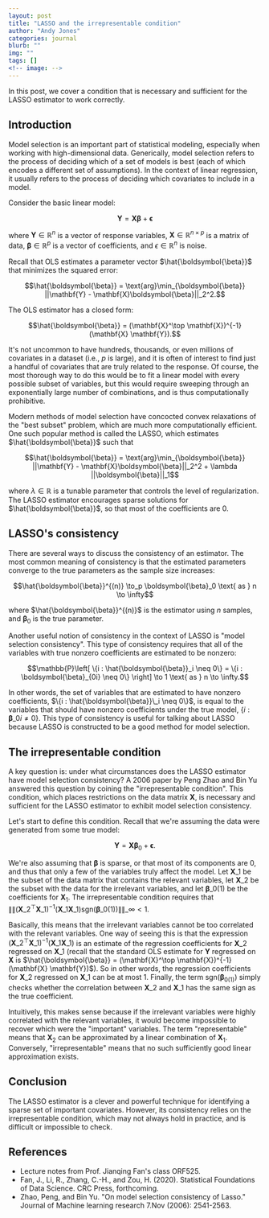 ```yaml
---
layout: post
title: "LASSO and the irrepresentable condition"
author: "Andy Jones"
categories: journal
blurb: ""
img: ""
tags: []
<!-- image: -->
---
```



In this post, we cover a condition that is necessary and sufficient for the LASSO estimator to work correctly.

## Introduction

Model selection is an important part of statistical modeling, especially when working with high-dimensional data. Generically, model selection refers to the process of deciding which of a set of models is best (each of which encodes a different set of assumptions). In the context of linear regression, it usually refers to the process of deciding which covariates to include in a model.

Consider the basic linear model:

$$\mathbf{Y} = \mathbf{X} \boldsymbol{\beta} + \boldsymbol{\epsilon}$$

where $\mathbf{Y} \in \mathbb{R}^n$ is a vector of response variables, $\mathbf{X} \in \mathbb{R}^{n\times p}$ is a matrix of data, $\boldsymbol{\beta} \in \mathbb{R}^p$ is a vector of coefficients, and $\epsilon \in \mathbb{R}^n$ is noise.

Recall that OLS estimates a parameter vector $\hat{\boldsymbol{\beta}}$ that minimizes the squared error:

$$\hat{\boldsymbol{\beta}} = \text{arg}\min_{\boldsymbol{\beta}} ||\mathbf{Y} - \mathbf{X}\boldsymbol{\beta}||_2^2.$$

The OLS estimator has a closed form:

$$\hat{\boldsymbol{\beta}} = (\mathbf{X}^\top \mathbf{X})^{-1} (\mathbf{X} \mathbf{Y}).$$

It's not uncommon to have hundreds, thousands, or even millions of covariates in a dataset (i.e., $p$ is large), and it is often of interest to find just a handful of covariates that are truly related to the response. Of course, the most thorough way to do this would be to fit a linear model with every possible subset of variables, but this would require sweeping through an exponentially large number of combinations, and is thus computationally prohibitive.

Modern methods of model selection have concocted convex relaxations of the "best subset" problem, which are much more computationally efficient. One such popular method is called the LASSO, which estimates $\hat{\boldsymbol{\beta}}$ such that

$$\hat{\boldsymbol{\beta}} = \text{arg}\min_{\boldsymbol{\beta}} ||\mathbf{Y} - \mathbf{X}\boldsymbol{\beta}||_2^2 + \lambda ||\boldsymbol{\beta}||_1$$

where $\lambda \in \mathbb{R}$ is a tunable parameter that controls the level of regularization. The LASSO estimator encourages sparse solutions for $\hat{\boldsymbol{\beta}}$, so that most of the coefficients are $0$.

## LASSO's consistency

There are several ways to discuss the consistency of an estimator. The most common meaning of consistency is that the estimated parameters converge to the true parameters as the sample size increases:

$$\hat{\boldsymbol{\beta}}^{(n)} \to_p \boldsymbol{\beta}_0 \text{ as } n \to \infty$$

where $\hat{\boldsymbol{\beta}}^{(n)}$ is the estimator using $n$ samples, and $\boldsymbol{\beta}_0$ is the true parameter.

Another useful notion of consistency in the context of LASSO is "model selection consistency". This type of consistency requires that all of the variables with true nonzero coefficients are estimated to be nonzero:

$$\mathbb{P}\left[ \{i : \hat{\boldsymbol{\beta}}_i \neq 0\} = \{i : \boldsymbol{\beta}_{0i} \neq 0\} \right] \to 1 \text{ as } n \to \infty.$$

In other words, the set of variables that are estimated to have nonzero coefficients, $\{i : \hat{\boldsymbol{\beta}}\_i \neq 0\}$, is equal to the variables that should have nonzero coefficients under the true model, $\{i : \boldsymbol{\beta}\_{0i} \neq 0\}$. This type of consistency is useful for talking about LASSO because LASSO is constructed to be a good method for model selection.

## The irrepresentable condition

A key question is: under what circumstances does the LASSO estimator have model selection consistency? A 2006 paper by Peng Zhao and Bin Yu answered this question by coining the "irrepresentable condition". This condition, which places restrictions on the data matrix $\mathbf{X}$, is necessary and sufficient for the LASSO estimator to exhibit model selection consistency.

Let's start to define this condition. Recall that we're assuming the data were generated from some true model:

$$\mathbf{Y} = \mathbf{X} \boldsymbol{\beta}_0 + \boldsymbol{\epsilon}.$$

We're also assuming that $\boldsymbol{\beta}$ is sparse, or that most of its components are $0$, and thus that only a few of the variables truly affect the model. Let $\mathbf{X}\_1$ be the subset of the data matrix that contains the relevant variables, let $\mathbf{X}\_2$ be the subset with the data for the irrelevant variables, and let $\boldsymbol{\beta}\_{0(1)}$ be the coefficients for $\mathbf{X}_1$. The irrepresentable condition requires that $\|\|(\mathbf{X}\_2^\top \mathbf{X}\_1)^{-1} (\mathbf{X}\_1 \mathbf{X}\_1) \text{sgn}(\boldsymbol{\beta}\_{0(1)})\|\|\_\infty < 1.$

Basically, this means that the irrelevant variables cannot be too correlated with the relevant variables. One way of seeing this is that the expression $(\mathbf{X}\_2^\top \mathbf{X}\_1)^{-1} (\mathbf{X}\_1 \mathbf{X}\_1)$ is an estimate of the regression coefficients for $\mathbf{X}\_2$ regressed on $\mathbf{X}\_1$ (recall that the standard OLS estimate for $\mathbf{Y}$ regressed on $\mathbf{X}$ is $\hat{\boldsymbol{\beta}} = (\mathbf{X}^\top \mathbf{X})^{-1} (\mathbf{X} \mathbf{Y})$). So in other words, the regression coefficients for $\mathbf{X}\_2$ regressed on $\mathbf{X}\_1$ can be at most $1$. Finally, the term $\text{sgn}(\boldsymbol{\beta}_{0(1)})$ simply checks whether the correlation between $\mathbf{X}\_2$ and $\mathbf{X}\_1$ has the same sign as the true coefficient.

Intuitively, this makes sense because if the irrelevant variables were highly correlated with the relevant variables, it would become impossible to recover which were the "important" variables. The term "representable" means that $\mathbf{X}_2$ can be approximated by a linear combination of $\mathbf{X}_1$. Conversely, "irrepresentable" means that no such sufficiently good linear approximation exists.

## Conclusion

The LASSO estimator is a clever and powerful technique for identifying a sparse set of important covariates. However, its consistency relies on the irrepresentable condition, which may not always hold in practice, and is difficult or impossible to check.

## References

- Lecture notes from Prof. Jianqing Fan's class ORF525.
- Fan, J., Li, R., Zhang, C.-H., and Zou, H. (2020). Statistical Foundations of Data Science.
CRC Press, forthcoming.
- Zhao, Peng, and Bin Yu. "On model selection consistency of Lasso." Journal of Machine learning research 7.Nov (2006): 2541-2563.


